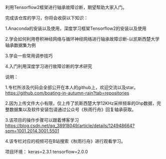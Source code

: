 利用Tensorflow2框架进行轴承故障诊断，期望帮助大家入门。

完成该仓库的学习，你将会收获以下知识：

1.Anaconda的安装以及使用，深度学习框架Tensorflow2的安装以及使用

2.学会如何利用卷积神经网络与循环神经网络进行轴承故障诊断-以凯斯西楚大学轴承数据集为例

3.学会一些常用调参技巧

4.入门利用深度学习进行故障诊断的学术研究

说明：

1.专栏所涉及代码会全部公开在本人的github上，欢迎交流以及star。
https://github.com/boating-in-autumn-rain?tab=repositories

2.因为上传文件大小有限，仅上传了凯斯西楚大学12KHz采样频率的0hp数据，完整数据集以及软件安装包请通过公众号《秋雨行舟》回复轴承获取。

3.该项目的操作步骤可以跟着博客学习
https://blog.csdn.net/qq_38918049/article/details/124948664?spm=1001.2014.3001.5501

4.该专栏对应的视频可在B站搜索《秋雨行舟》进行观看学习。

项目环境：
keras=2.3.1
tensorflow=2.0.0



